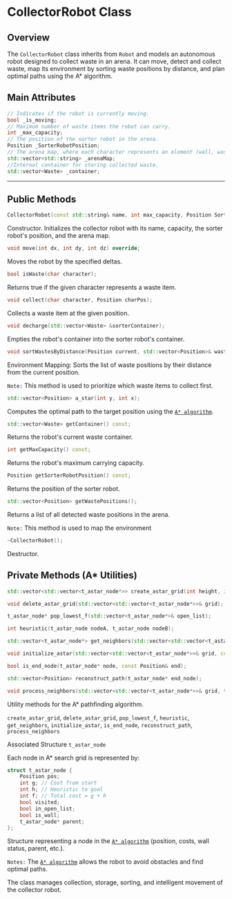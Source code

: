 # CollectorRobot Class

## Overview

The `CollectorRobot` class inherits from `Robot` and models an autonomous robot designed to collect waste in an arena. It can move, detect and collect waste, map its environment by sorting waste positions by distance, and plan optimal paths using the A* algorithm.

## Main Attributes

```c++
// Indicates if the robot is currently moving.
bool _is_moving;
// Maximum number of waste items the robot can carry.
int _max_capacity;
// The position of the sorter robot in the arena.
Position _SorterRobotPosition;
// The arena map, where each character represents an element (wall, waste, etc.).
std::vector<std::string> _arenaMap;
//Internal container for storing collected waste.
std::vector<Waste> _container;
```
---

## Public Methods
```c++
CollectorRobot(const std::string& name, int max_capacity, Position SorterRobotPosition, std::vectorstd::string arenaMap);
```

Constructor. Initializes the collector robot with its name, capacity, the sorter robot's position, and the arena map.

```c++
void move(int dx, int dy, int dz) override;
```

Moves the robot by the specified deltas.

```c++
bool isWaste(char character);
```

Returns true if the given character represents a waste item.

```c++
void collect(char character, Position charPos);
```

Collects a waste item at the given position.

```c++
void decharge(std::vector<Waste> &sorterContainer);
```

Empties the robot's container into the sorter robot's container.

```c++
void sortWastesByDistance(Position current, std::vector<Position>& wastes);
```

Environment Mapping: Sorts the list of waste positions by their distance from the current position.

`Note:` This method is used to prioritize which waste items to collect first.

```c++
std::vector<Position> a_star(int y, int x);
```

Computes the optimal path to the target position using the [`A* algorithm`](./AStarAlgorithm.md).

```c++
std::vector<Waste> getContainer() const;
```

Returns the robot's current waste container.

```c++
int getMaxCapacity() const;
```

Returns the robot's maximum carrying capacity.

```c++
Position getSorterRobotPosition() const;
```

Returns the position of the sorter robot.

```c++
std::vector<Position> getWastePositions();
```

Returns a list of all detected waste positions in the arena.

`Note:` This method is used to map the environment

```c++
~CollectorRobot();
```

Destructor.

## Private Methods (A* Utilities)

```c++
std::vector<std::vector<t_astar_node*>> create_astar_grid(int height, int width, const Position& goal);

void delete_astar_grid(std::vector<std::vector<t_astar_node*>>& grid);

t_astar_node* pop_lowest_f(std::vector<t_astar_node*>& open_list);

int heuristic(t_astar_node nodeA, t_astar_node nodeB);

std::vector<t_astar_node*> get_neighbors(std::vector<std::vector<t_astar_node*>>& grid, t_astar_node* node);

void initialize_astar(std::vector<std::vector<t_astar_node*>>& grid, const Position& start, const Position& end, std::vector<t_astar_node*>& open_list);

bool is_end_node(t_astar_node* node, const Position& end);

std::vector<Position> reconstruct_path(t_astar_node* end_node);

void process_neighbors(std::vector<std::vector<t_astar_node*>>& grid, t_astar_node* current, const Position& end, std::vector<t_astar_node*>& open_list);

```

Utility methods for the A* pathfinding algorithm.

`create_astar_grid`, `delete_astar_grid`, `pop_lowest_f`, `heuristic`, `get_neighbors`, `initialize_astar`, `is_end_node`, `reconstruct_path`, `process_neighbors`


Associated Structure `t_astar_node`

Each node in A* search grid is represented by:

```c++
struct t_astar_node {
    Position pos;
    int g; // Cost from start
    int h; // Heuristic to goal
    int f; // Total cost = g + h
    bool visited;
    bool in_open_list;
    bool is_wall;
    t_astar_node* parent;
};
```

Structure representing a node in the [`A* algorithm`](./AStarAlgorithm.md) (position, costs, wall status, parent, etc.).

`Notes:`
The [`A* algorithm`](./AStarAlgorithm.md) allows the robot to avoid obstacles and find optimal paths.

The class manages collection, storage, sorting, and intelligent movement of the collector robot.